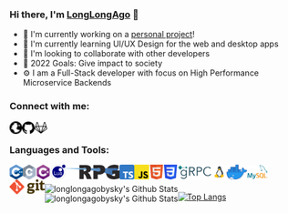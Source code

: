 ### Hi there, I'm [LongLongAgo][website] 👋

- 🔭 I'm currently working on a [personal project][github]!
- 🌱 I'm currently learning UI/UX Design for the web and desktop apps
- 👯 I'm looking to collaborate with other developers
- 🥅 2022 Goals: Give impact to society
- ⚙️ I am a Full-Stack developer with focus on High Performance Microservice Backends

### Connect with me:

[<img align="left" alt="longlongagobysky.it" height="22px" src="https://raw.githubusercontent.com/Thalhammer/Thalhammer/master/icons/globe.svg" />][website]
[<img align="left" alt="longlongagobysky | Github" height="22px" src="https://raw.githubusercontent.com/Thalhammer/Thalhammer/master/icons/github.svg" />][github]
[<img align="left" alt="longlongagobysky | Gitlab" height="22px" src="https://raw.githubusercontent.com/Thalhammer/Thalhammer/master/icons/gitlab.svg" />][gitlab]

<br />

### Languages and Tools:

[<img align="left" alt="C++" height="26px" src="https://raw.githubusercontent.com/Thalhammer/Thalhammer/master/icons/cpp.svg" />][website]
[<img align="left" alt="C" height="26px" src="https://raw.githubusercontent.com/Thalhammer/Thalhammer/master/icons/c.svg" />][website]
[<img align="left" alt="C#" height="26px" src="https://raw.githubusercontent.com/Thalhammer/Thalhammer/master/icons/c_sharp.svg" />][website]
[<img align="left" alt="Lua" height="26px" src="https://raw.githubusercontent.com/Thalhammer/Thalhammer/master/icons/lua.svg" />][website]
[<img align="left" alt="RPG" height="26px" src="https://raw.githubusercontent.com/Thalhammer/Thalhammer/master/icons/ibm_rpg.png" />][website]
[<img align="left" alt="Typescript" height="26px" src="https://raw.githubusercontent.com/Thalhammer/Thalhammer/master/icons/ts.svg" />][website]
[<img align="left" alt="Javascript" height="26px" src="https://raw.githubusercontent.com/Thalhammer/Thalhammer/master/icons/js.svg" />][website]
[<img align="left" alt="Html 5" height="26px" src="https://raw.githubusercontent.com/Thalhammer/Thalhammer/master/icons/html5.svg" />][website]
[<img align="left" alt="CSS 3" height="26px" src="https://raw.githubusercontent.com/Thalhammer/Thalhammer/master/icons/css3.svg" />][website]
[<img align="left" alt="gRPC" height="26px" src="https://raw.githubusercontent.com/Thalhammer/Thalhammer/master/icons/grpc.svg" />][website]
[<img align="left" alt="Linux" height="26px" src="https://raw.githubusercontent.com/Thalhammer/Thalhammer/master/icons/linux.svg" />][website]
[<img align="left" alt="Docker" height="26px" src="https://raw.githubusercontent.com/Thalhammer/Thalhammer/master/icons/docker.png" />][website]
[<img align="left" alt="MySQL" height="26px" src="https://raw.githubusercontent.com/Thalhammer/Thalhammer/master/icons/mysql.svg" />][website]
[<img align="left" alt="Git" height="26px" src="https://raw.githubusercontent.com/Thalhammer/Thalhammer/master/icons/git.svg" />][website]

<br />
<br />

<img align="left" alt="longlongagobysky's Github Stats" src="https://github-readme-stats-silk-eta-48.vercel.app/api?username=longlongagobysky&show_icons=true&count_private=true&theme=ambient_gradient&include_all_commits=true" />
<img align="left" alt="longlongagobysky's Github Stats" src="https://github-readme-stats-silk-eta-48.vercel.app/api/top-langs/?username=longlongagobysky" />

[![Top Langs](https://github-readme-stats-silk-eta-48.vercel.app/api/top-langs/?username=longlongagobysky)](https://github.com/longlongagobysky/github-readme-stats)

[website]: https://longlongagobysky.it/
[github]: https://github.com/longlongagobysky/
[gitlab]: https://gitlab.com/longlongagobysky/
